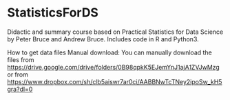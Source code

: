 # StatisticsForDS
Didactic and summary course based on Practical Statistics for Data Science by Peter Bruce and Andrew Bruce.
Includes code in R and Python3. 

How to get data files
Manual download: You can manually download the files from https://drive.google.com/drive/folders/0B98qpkK5EJemYnJ1ajA1ZVJwMzg or from https://www.dropbox.com/sh/clb5aiswr7ar0ci/AABBNwTcTNey2ipoSw_kH5gra?dl=0

